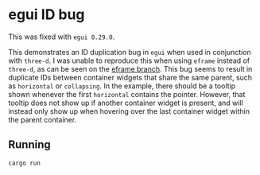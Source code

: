# egui ID bug

This was fixed with `egui 0.29.0`.

This demonstrates an ID duplication bug in `egui` when used in conjunction with `three-d`. I was unable to reproduce this when using `eframe` instead of `three-d`, as can be seen on the [eframe branch](0a5c3d7368133e145c6be2c9ed02e2bdf93706e4). This bug seems to result in duplicate IDs between container widgets that share the same parent, such as `horizontal` or `collapsing`. In the example, there should be a tooltip shown whenever the first `horizontal` contains the pointer. However, that tooltip does not show up if another container widget is present, and will instead only show up when hovering over the last container widget within the parent container.

## Running

```bash
cargo run
```
